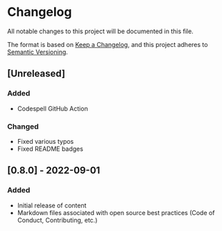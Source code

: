 # Changelog

All notable changes to this project will be documented in this file.

The format is based on [Keep a Changelog](https://keepachangelog.com/en/1.0.0/),
and this project adheres to [Semantic Versioning](https://semver.org/spec/v2.0.0.html).

## [Unreleased]

### Added 

- Codespell GitHub Action

### Changed

- Fixed various typos
- Fixed README badges

## [0.8.0] - 2022-09-01

### Added

- Initial release of content
- Markdown files associated with open source best practices (Code of Conduct, Contributing, etc.)
